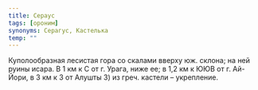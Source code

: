 ```yaml
---
title: Сераус
tags: [ороним]
synonyms: Серагус, Кастелька
temp: ""
---
```


Куполообразная лесистая гора со скалами вверху юж. склона; на ней руины исара. В
1 км к С от г. Урага, ниже ее; в 1,2 км к ЮЮВ от г. Ай-Йори, в 3 км к З от
Алушты 3) из греч. кастели – укрепление.
